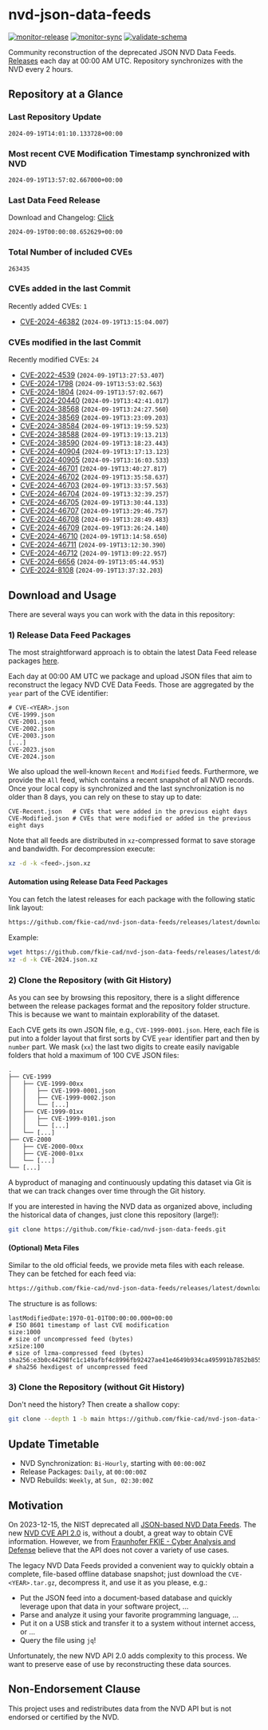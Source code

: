 # nvd-json-data-feeds

[![monitor-release](https://github.com/fkie-cad/nvd-json-data-feeds/actions/workflows/monitor_release.yml/badge.svg)](https://github.com/fkie-cad/nvd-json-data-feeds/actions/workflows/monitor_release.yml)
[![monitor-sync](https://github.com/fkie-cad/nvd-json-data-feeds/actions/workflows/monitor_sync.yml/badge.svg)](https://github.com/fkie-cad/nvd-json-data-feeds/actions/workflows/monitor_sync.yml)
[![validate-schema](https://github.com/fkie-cad/nvd-json-data-feeds/actions/workflows/validate_schema.yml/badge.svg)](https://github.com/fkie-cad/nvd-json-data-feeds/actions/workflows/validate_schema.yml)

Community reconstruction of the deprecated JSON NVD Data Feeds.
[Releases](https://github.com/fkie-cad/nvd-json-data-feeds/releases/latest) each day at 00:00 AM UTC.
Repository synchronizes with the NVD every 2 hours.

## Repository at a Glance

### Last Repository Update

```plain
2024-09-19T14:01:10.133728+00:00
```

### Most recent CVE Modification Timestamp synchronized with NVD

```plain
2024-09-19T13:57:02.667000+00:00
```

### Last Data Feed Release

Download and Changelog: [Click](https://github.com/fkie-cad/nvd-json-data-feeds/releases/latest)

```plain
2024-09-19T00:00:08.652629+00:00
```

### Total Number of included CVEs

```plain
263435
```

### CVEs added in the last Commit

Recently added CVEs: `1`

- [CVE-2024-46382](CVE-2024/CVE-2024-463xx/CVE-2024-46382.json) (`2024-09-19T13:15:04.007`)


### CVEs modified in the last Commit

Recently modified CVEs: `24`

- [CVE-2022-4539](CVE-2022/CVE-2022-45xx/CVE-2022-4539.json) (`2024-09-19T13:27:53.407`)
- [CVE-2024-1798](CVE-2024/CVE-2024-17xx/CVE-2024-1798.json) (`2024-09-19T13:53:02.563`)
- [CVE-2024-1804](CVE-2024/CVE-2024-18xx/CVE-2024-1804.json) (`2024-09-19T13:57:02.667`)
- [CVE-2024-20440](CVE-2024/CVE-2024-204xx/CVE-2024-20440.json) (`2024-09-19T13:42:41.017`)
- [CVE-2024-38568](CVE-2024/CVE-2024-385xx/CVE-2024-38568.json) (`2024-09-19T13:24:27.560`)
- [CVE-2024-38569](CVE-2024/CVE-2024-385xx/CVE-2024-38569.json) (`2024-09-19T13:23:09.203`)
- [CVE-2024-38584](CVE-2024/CVE-2024-385xx/CVE-2024-38584.json) (`2024-09-19T13:19:59.523`)
- [CVE-2024-38588](CVE-2024/CVE-2024-385xx/CVE-2024-38588.json) (`2024-09-19T13:19:13.213`)
- [CVE-2024-38590](CVE-2024/CVE-2024-385xx/CVE-2024-38590.json) (`2024-09-19T13:18:23.443`)
- [CVE-2024-40904](CVE-2024/CVE-2024-409xx/CVE-2024-40904.json) (`2024-09-19T13:17:13.123`)
- [CVE-2024-40905](CVE-2024/CVE-2024-409xx/CVE-2024-40905.json) (`2024-09-19T13:16:03.533`)
- [CVE-2024-46701](CVE-2024/CVE-2024-467xx/CVE-2024-46701.json) (`2024-09-19T13:40:27.817`)
- [CVE-2024-46702](CVE-2024/CVE-2024-467xx/CVE-2024-46702.json) (`2024-09-19T13:35:58.637`)
- [CVE-2024-46703](CVE-2024/CVE-2024-467xx/CVE-2024-46703.json) (`2024-09-19T13:33:57.563`)
- [CVE-2024-46704](CVE-2024/CVE-2024-467xx/CVE-2024-46704.json) (`2024-09-19T13:32:39.257`)
- [CVE-2024-46705](CVE-2024/CVE-2024-467xx/CVE-2024-46705.json) (`2024-09-19T13:30:44.133`)
- [CVE-2024-46707](CVE-2024/CVE-2024-467xx/CVE-2024-46707.json) (`2024-09-19T13:29:46.757`)
- [CVE-2024-46708](CVE-2024/CVE-2024-467xx/CVE-2024-46708.json) (`2024-09-19T13:28:49.483`)
- [CVE-2024-46709](CVE-2024/CVE-2024-467xx/CVE-2024-46709.json) (`2024-09-19T13:26:24.140`)
- [CVE-2024-46710](CVE-2024/CVE-2024-467xx/CVE-2024-46710.json) (`2024-09-19T13:14:58.650`)
- [CVE-2024-46711](CVE-2024/CVE-2024-467xx/CVE-2024-46711.json) (`2024-09-19T13:12:30.390`)
- [CVE-2024-46712](CVE-2024/CVE-2024-467xx/CVE-2024-46712.json) (`2024-09-19T13:09:22.957`)
- [CVE-2024-6656](CVE-2024/CVE-2024-66xx/CVE-2024-6656.json) (`2024-09-19T13:05:44.953`)
- [CVE-2024-8108](CVE-2024/CVE-2024-81xx/CVE-2024-8108.json) (`2024-09-19T13:37:32.203`)


## Download and Usage

There are several ways you can work with the data in this repository:

### 1) Release Data Feed Packages

The most straightforward approach is to obtain the latest Data Feed release packages [here](https://github.com/fkie-cad/nvd-json-data-feeds/releases/latest).

Each day at 00:00 AM UTC we package and upload JSON files that aim to reconstruct the legacy NVD CVE Data Feeds.
Those are aggregated by the `year` part of the CVE identifier:

```
# CVE-<YEAR>.json
CVE-1999.json
CVE-2001.json
CVE-2002.json
CVE-2003.json
[...]
CVE-2023.json
CVE-2024.json
```

We also upload the well-known `Recent` and `Modified` feeds.
Furthermore, we provide the `All` feed, which contains a recent snapshot of all NVD records.
Once your local copy is synchronized and the last synchronization is no older than 8 days, you can rely on these to stay up to date:

```plain
CVE-Recent.json   # CVEs that were added in the previous eight days
CVE-Modified.json # CVEs that were modified or added in the previous eight days
```

Note that all feeds are distributed in `xz`-compressed format to save storage and bandwidth.
For decompression execute:

```sh
xz -d -k <feed>.json.xz
```

#### Automation using Release Data Feed Packages

You can fetch the latest releases for each package with the following static link layout:

```sh
https://github.com/fkie-cad/nvd-json-data-feeds/releases/latest/download/CVE-<YEAR>.json.xz
```

Example:

```sh
wget https://github.com/fkie-cad/nvd-json-data-feeds/releases/latest/download/CVE-2024.json.xz
xz -d -k CVE-2024.json.xz
```

### 2) Clone the Repository (with Git History)

As you can see by browsing this repository, there is a slight difference between the release packages format and the repository folder structure.
This is because we want to maintain explorability of the dataset.

Each CVE gets its own JSON file, e.g., `CVE-1999-0001.json`.
Here, each file is put into a folder layout that first sorts by CVE `year` identifier part and then by `number` part.
We mask (`xx`) the last two digits to create easily navigable folders that hold a maximum of 100 CVE JSON files:

```plain
.
├── CVE-1999
│   ├── CVE-1999-00xx
│   │   ├── CVE-1999-0001.json
│   │   ├── CVE-1999-0002.json
│   │   └── [...]
│   ├── CVE-1999-01xx
│   │   ├── CVE-1999-0101.json
│   │   └── [...]
│   └── [...]
├── CVE-2000
│   ├── CVE-2000-00xx
│   ├── CVE-2000-01xx
│   └── [...]
└── [...]
```

A byproduct of managing and continuously updating this dataset via Git is that we can track changes over time through the Git history.

If you are interested in having the NVD data as organized above, including the historical data of changes, just clone this repository (large!):

```sh
git clone https://github.com/fkie-cad/nvd-json-data-feeds.git
```

#### (Optional) Meta Files

Similar to the old official feeds, we provide meta files with each release. They can be fetched for each feed via:

```sh
https://github.com/fkie-cad/nvd-json-data-feeds/releases/latest/download/CVE-<YEAR>.meta
```

The structure is as follows:

```plain
lastModifiedDate:1970-01-01T00:00:00.000+00:00                          # ISO 8601 timestamp of last CVE modification
size:1000                                                               # size of uncompressed feed (bytes)
xzSize:100                                                              # size of lzma-compressed feed (bytes)
sha256:e3b0c44298fc1c149afbf4c8996fb92427ae41e4649b934ca495991b7852b855 # sha256 hexdigest of uncompressed feed
```

### 3) Clone the Repository (without Git History)

Don't need the history? Then create a shallow copy:

```sh
git clone --depth 1 -b main https://github.com/fkie-cad/nvd-json-data-feeds.git
```


## Update Timetable

* NVD Synchronization: `Bi-Hourly`, starting with `00:00:00Z`
* Release Packages: `Daily`, at `00:00:00Z`
* NVD Rebuilds: `Weekly`, at `Sun, 02:30:00Z`


## Motivation

On 2023-12-15, the NIST deprecated all [JSON-based NVD Data Feeds](https://nvd.nist.gov/vuln/data-feeds#divRetirementBanner-1).
The new [NVD CVE API 2.0](https://nvd.nist.gov/developers/vulnerabilities) is, without a doubt, a great way to obtain CVE information.
However, we from [Fraunhofer FKIE - Cyber Analysis and Defense](https://www.fkie.fraunhofer.de/en/departments/cad.html) believe that the API does not cover a variety of use cases.

The legacy NVD Data Feeds provided a convenient way to quickly obtain a complete, file-based offline database snapshot; just download the `CVE-<YEAR>.tar.gz`, decompress it, and use it as you please, e.g.:

- Put the JSON feed into a document-based database and quickly leverage upon that data in your software project, ...
- Parse and analyze it using your favorite programming language, ...
- Put it on a USB stick and transfer it to a system without internet access, or ...
- Query the file using `jq`!

Unfortunately, the new NVD API 2.0 adds complexity to this process.
We want to preserve ease of use by reconstructing these data sources.

## Non-Endorsement Clause

This project uses and redistributes data from the NVD API but is not endorsed or certified by the NVD.